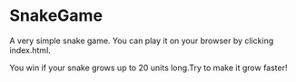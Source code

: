 # SnakeGame
A very simple snake game.
You can play it on your browser by clicking index.html.

You win if your snake grows up to 20 units long.Try to make it grow faster!